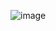 ![image](https://github.com/Gavin991/DirectX12CodeSamples/blob/master/DirectX12CodeSamplesSolution/DirectX12ColladaDaeMultipleMesh/DirectX12ColladaDaeMultipleMesh.png)
